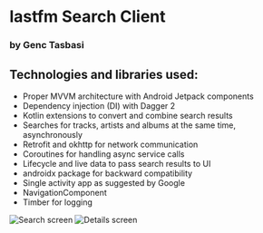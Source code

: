 # lastfm Search Client
### by Genc Tasbasi

## Technologies and libraries used:
 - Proper MVVM architecture with Android Jetpack components
 - Dependency injection (DI) with Dagger 2
 - Kotlin extensions to convert and combine search results
 - Searches for tracks, artists and albums at the same time, asynchronously
 - Retrofit and okhttp for network communication
 - Coroutines for handling async service calls
 - Lifecycle and live data to pass search results to UI
 - androidx package for backward compatibility
 - Single activity app as suggested by Google
 - NavigationComponent
 - Timber for logging
 
 ![Search screen](http://escapp.co.uk/projects/shared_resources/lastfm_search.png)
 ![Details screen](http://escapp.co.uk/projects/shared_resources/lastfm_details.png)
